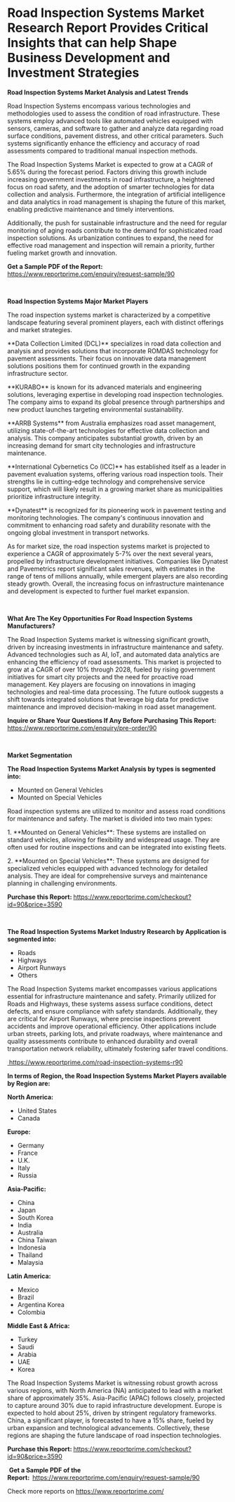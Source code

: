<p><h1>Road Inspection Systems Market Research Report Provides Critical Insights that can help Shape Business Development and Investment Strategies</h1></p><p><strong>Road Inspection Systems Market Analysis and Latest Trends</strong></p>
<p><p>Road Inspection Systems encompass various technologies and methodologies used to assess the condition of road infrastructure. These systems employ advanced tools like automated vehicles equipped with sensors, cameras, and software to gather and analyze data regarding road surface conditions, pavement distress, and other critical parameters. Such systems significantly enhance the efficiency and accuracy of road assessments compared to traditional manual inspection methods.</p><p>The Road Inspection Systems Market is expected to grow at a CAGR of 5.65% during the forecast period. Factors driving this growth include increasing government investments in road infrastructure, a heightened focus on road safety, and the adoption of smarter technologies for data collection and analysis. Furthermore, the integration of artificial intelligence and data analytics in road management is shaping the future of this market, enabling predictive maintenance and timely interventions. </p><p>Additionally, the push for sustainable infrastructure and the need for regular monitoring of aging roads contribute to the demand for sophisticated road inspection solutions. As urbanization continues to expand, the need for effective road management and inspection will remain a priority, further fueling market growth and innovation.</p></p>
<p><strong>Get a Sample PDF of the Report:&nbsp;</strong> <a href="https://www.reportprime.com/enquiry/request-sample/90?utm_campaign=3572&utm_medium=2&utm_source=Github&utm_content=ia&utm_term=17032025&utm_id=road-inspection-systems">https://www.reportprime.com/enquiry/request-sample/90</a></p>
<p>&nbsp;</p>
<p><strong>Road Inspection Systems Major Market Players</strong></p>
<p><p>The road inspection systems market is characterized by a competitive landscape featuring several prominent players, each with distinct offerings and market strategies. </p><p>**Data Collection Limited (DCL)** specializes in road data collection and analysis and provides solutions that incorporate ROMDAS technology for pavement assessments. Their focus on innovative data management solutions positions them for continued growth in the expanding infrastructure sector. </p><p>**KURABO** is known for its advanced materials and engineering solutions, leveraging expertise in developing road inspection technologies. The company aims to expand its global presence through partnerships and new product launches targeting environmental sustainability.</p><p>**ARRB Systems** from Australia emphasizes road asset management, utilizing state-of-the-art technologies for effective data collection and analysis. This company anticipates substantial growth, driven by an increasing demand for smart city technologies and infrastructure maintenance.</p><p>**International Cybernetics Co (ICC)** has established itself as a leader in pavement evaluation systems, offering various road inspection tools. Their strengths lie in cutting-edge technology and comprehensive service support, which will likely result in a growing market share as municipalities prioritize infrastructure integrity.</p><p>**Dynatest** is recognized for its pioneering work in pavement testing and monitoring technologies. The company's continuous innovation and commitment to enhancing road safety and durability resonate with the ongoing global investment in transport networks.</p><p>As for market size, the road inspection systems market is projected to experience a CAGR of approximately 5-7% over the next several years, propelled by infrastructure development initiatives. Companies like Dynatest and Pavemetrics report significant sales revenues, with estimates in the range of tens of millions annually, while emergent players are also recording steady growth. Overall, the increasing focus on infrastructure maintenance and development is expected to further fuel market expansion.</p></p>
<p>&nbsp;</p>
<p><strong>What Are The Key Opportunities For Road Inspection Systems Manufacturers?</strong></p>
<p><p>The Road Inspection Systems market is witnessing significant growth, driven by increasing investments in infrastructure maintenance and safety. Advanced technologies such as AI, IoT, and automated data analytics are enhancing the efficiency of road assessments. This market is projected to grow at a CAGR of over 10% through 2028, fueled by rising government initiatives for smart city projects and the need for proactive road management. Key players are focusing on innovations in imaging technologies and real-time data processing. The future outlook suggests a shift towards integrated solutions that leverage big data for predictive maintenance and improved decision-making in road asset management.</p></p>
<p><strong>Inquire or Share Your Questions If Any Before Purchasing This Report:</strong> <a href="https://www.reportprime.com/enquiry/pre-order/90?utm_campaign=3572&utm_medium=2&utm_source=Github&utm_content=ia&utm_term=17032025&utm_id=road-inspection-systems">https://www.reportprime.com/enquiry/pre-order/90</a></p>
<p>&nbsp;</p>
<p><strong>Market Segmentation</strong></p>
<p><strong>The Road Inspection Systems Market Analysis by types is segmented into:</strong></p>
<p><ul><li>Mounted on General Vehicles</li><li>Mounted on Special Vehicles</li></ul></p>
<p><p>Road inspection systems are utilized to monitor and assess road conditions for maintenance and safety. The market is divided into two main types: </p><p>1. **Mounted on General Vehicles**: These systems are installed on standard vehicles, allowing for flexibility and widespread usage. They are often used for routine inspections and can be integrated into existing fleets.</p><p>2. **Mounted on Special Vehicles**: These systems are designed for specialized vehicles equipped with advanced technology for detailed analysis. They are ideal for comprehensive surveys and maintenance planning in challenging environments.</p></p>
<p><strong>Purchase this Report:&nbsp;</strong><a href="https://www.reportprime.com/checkout?id=90&price=3590&utm_campaign=3572&utm_medium=2&utm_source=Github&utm_content=ia&utm_term=17032025&utm_id=road-inspection-systems">https://www.reportprime.com/checkout?id=90&price=3590</a></p>
<p>&nbsp;</p>
<p><strong>The Road Inspection Systems Market Industry Research by Application is segmented into:</strong></p>
<p><ul><li>Roads</li><li>Highways</li><li>Airport Runways</li><li>Others</li></ul></p>
<p><p>The Road Inspection Systems market encompasses various applications essential for infrastructure maintenance and safety. Primarily utilized for Roads and Highways, these systems assess surface conditions, detect defects, and ensure compliance with safety standards. Additionally, they are critical for Airport Runways, where precise inspections prevent accidents and improve operational efficiency. Other applications include urban streets, parking lots, and private roadways, where maintenance and quality assessments contribute to enhanced durability and overall transportation network reliability, ultimately fostering safer travel conditions.</p></p>
<p><a href="https://www.reportprime.com/road-inspection-systems-r90?utm_campaign=3572&utm_medium=2&utm_source=Github&utm_content=ia&utm_term=17032025&utm_id=road-inspection-systems">&nbsp;https://www.reportprime.com/road-inspection-systems-r90</a></p>
<p><strong>In terms of Region, the Road Inspection Systems Market Players available by Region are:</strong></p>
<p>
    <p> <strong> North America: </strong>
        <ul>
            <li>United States</li>
            <li>Canada</li>
        </ul>
        </p> 
    <p> <strong> Europe: </strong>
        <ul>
            <li>Germany</li>
            <li>France</li>
            <li>U.K.</li>
            <li>Italy</li>
            <li>Russia</li>
        </ul>
        </p> 
    <p> <strong> Asia-Pacific: </strong>
        <ul>
            <li>China</li>
            <li>Japan</li>
            <li>South Korea</li>
            <li>India</li>
            <li>Australia</li>
            <li>China Taiwan</li>
            <li>Indonesia</li>
            <li>Thailand</li>
            <li>Malaysia</li>
        </ul>
        </p> 
    <p> <strong> Latin America: </strong>
        <ul>
            <li>Mexico</li>
            <li>Brazil</li>
            <li>Argentina Korea</li>
            <li>Colombia</li>
        </ul>
        </p> 
    <p> <strong> Middle East & Africa: </strong>
        <ul>
            <li>Turkey</li>
            <li>Saudi</li>
            <li>Arabia</li>
            <li>UAE</li>
            <li>Korea</li>
        </ul>
    </p>
    </p>
<p><p>The Road Inspection Systems Market is witnessing robust growth across various regions, with North America (NA) anticipated to lead with a market share of approximately 35%. Asia-Pacific (APAC) follows closely, projected to capture around 30% due to rapid infrastructure development. Europe is expected to hold about 25%, driven by stringent regulatory frameworks. China, a significant player, is forecasted to have a 15% share, fueled by urban expansion and technological advancements. Collectively, these regions are shaping the future landscape of road inspection technologies.</p></p>
<p><strong>Purchase this Report: </strong><a href="https://www.reportprime.com/checkout?id=90&price=3590&utm_campaign=3572&utm_medium=2&utm_source=Github&utm_content=ia&utm_term=17032025&utm_id=road-inspection-systems">https://www.reportprime.com/checkout?id=90&price=3590</a></p>
<p>&nbsp;<strong>Get a Sample PDF of the Report:&nbsp;&nbsp;</strong><a href="https://www.reportprime.com/enquiry/request-sample/90?utm_campaign=3572&utm_medium=2&utm_source=Github&utm_content=ia&utm_term=17032025&utm_id=road-inspection-systems">https://www.reportprime.com/enquiry/request-sample/90</a></p>
<p><strong></strong></p>
<p>Check more reports on <a href="https://www.reportprime.com/?utm_campaign=3572&utm_medium=2&utm_source=Github&utm_content=ia&utm_term=17032025&utm_id=road-inspection-systems">https://www.reportprime.com/</a></p>